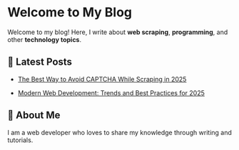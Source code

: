 # Welcome to My Blog

Welcome to my blog! Here, I write about **web scraping**, **programming**, and other **technology topics**.

## 📝 Latest Posts

- [The Best Way to Avoid CAPTCHA While Scraping in 2025](posts/Avoiding_captcha_while_scrapping_in_2025.md)

- [Modern Web Development: Trends and Best Practices for 2025](posts/modern-web-development-trends-2025.md)

## 📣 About Me

I am a web developer who loves to share my knowledge through writing and tutorials.
